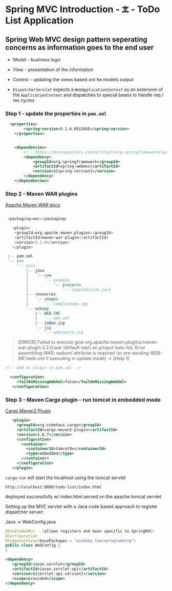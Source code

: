# Spring MVC Introduction - 𖠊 - ToDo List Application

## Spring Web MVC design pattern seperating concerns as information goes to the end user

* Model - business logic

* View - presentation of the information

* Control - updating the views based ont he models output

* `DispatcherServlet` expects a `WebApplicationContext` as an extension of the `ApplicationContext` and dispatches to special beans to handle req / res cycles

### Step 1 - update the properties in `pom.xml`

```xml
  <properties>
        <spring-version>5.1.6.RELEASE</spring-version>
    </properties>


    <dependencies>
        <!-- https://mvnrepository.com/artifact/org.springframework/spring-webmvc -->
        <dependency>
            <groupId>org.springframework</groupId>
            <artifactId>spring-webmvc</artifactId>
            <version>${spring-version}</version>
        </dependency>
    </dependencies>
```
### Step 2 - Maven WAR plugins

[Apache Maven WAR docs](https://maven.apache.org/plugins/maven-war-plugin/)

```haskell

 <packaging>war</packaging>

   <plugin>
    <groupId>org.apache.maven.plugins</groupId>
    <artifactId>maven-war-plugin</artifactId>
    <version>3.2.0</version>
   </plugin>

 |-- pom.xml
 `-- src
     `-- main
         |-- java
         |   `-- com
         |       `-- example
         |           `-- projects
         |               `-- SampleAction.java
         |-- resources
         |   `-- images
         |       `-- sampleimage.jpg
         `-- webapp
             |-- WEB-INF
             |   `-- web.xml
             |-- index.jsp
             `-- jsp
                 `-- websource.jsp
```

> [ERROR] Failed to execute goal org.apache.maven.plugins:maven-war-plugin:3.2.0:war (default-war) on project todo-list: Error assembling WAR: webxml attribute is required (or pre-existing WEB-INF/web.xml if executing in update mode) -> [Help 1]

```xml
<!-- Add to plugin in pom.xml -->

  <configuration>
     <failOnMissingWebXml>false</failOnMissingWebXml>
   </configuration>
```

### Step 3 - Maven Cargo plugin - run tomcat in embedded mode

[Cargo Maven2 Plugin](https://codehaus-cargo.github.io/cargo/Home.html)

```xml
   <plugin>
     <groupId>org.codehaus.cargo</groupId>
     <artifactId>cargo-maven2-plugin</artifactId>
     <version>1.6.7</version>
     <configuration>
       <container>
         <containerId>tomcat9x</containerId>
         <type>embedded</type>
       </container>
     </configuration>
   </plugin>
```

`cargo:run` will start the localhost using the tomcat servlet

`http://localhost:8080/todo-list/index.html`

deployed successfully w/ index.html served on the apache tomcat servlet

Setting up the MVC servlet with a Java code based approach to register dispatcher server:

Java -> WebConfig.java

```java
@EnableWebMvc - [allows registers and bean specific to SpringMVC]
@Configuration
@ComponentScan(basePackages = "academy.learnprogramming")
public class WebConfig {
}
```

```xml
<dependency>
   <groupId>javax.servlet</groupId>
   <artifactId>javax.servlet-api</artifactId>
   <version>${servlet-api-version}</version>
   <scope>provided</scope>
</dependency>
```


                    



